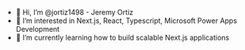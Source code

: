 - 👋 Hi, I’m @jortiz1498 - Jeremy Ortiz
- 👀 I’m interested in Next.js, React, Typescript, Microsoft Power Apps Development
- 🌱 I’m currently learning how to build scalable Next.js applications

<!---
jortiz1498/jortiz1498 is a ✨ special ✨ repository because its `README.md` (this file) appears on your GitHub profile.
You can click the Preview link to take a look at your changes.
--->
